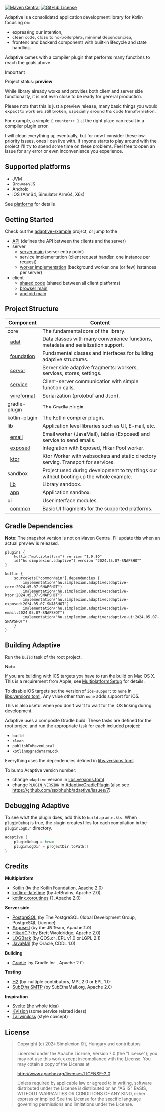 [![Maven Central](https://img.shields.io/maven-central/v/hu.simplexion.adaptive/adaptive-core)](https://mvnrepository.com/artifact/hu.simplexion.adaptive/adaptive-core)
[![GitHub License](https://img.shields.io/badge/license-Apache%20License%202.0-blue.svg?style=flat)](http://www.apache.org/licenses/LICENSE-2.0)

Adaptive is a consolidated application development library for Kotlin focusing on:

* expressing our intention,
* clean code, close to no-boilerplate, minimal dependencies,
* frontend and backend components with built-in lifecycle and state handling.

Adaptive comes with a compiler plugin that performs many functions to reach the goals above.
 
> [!IMPORTANT]
>
> Project status: **preview**
> 
> While library already works and provides both client and server side functionality,
> it is not even close to be ready for general production.
>
> Please note that this is just a preview release, many basic things you would expect to 
> work are still broken, especially around the code transformation.
> 
> For example, a simple `{ counter++ }` at the right place can result in a compiler plugin
> error.
> 
> I will clean everything up eventually, but for now I consider these low priority issues, 
> ones I can live with. If anyone starts to play around with the project I'll try to
> spend some time on these problems. Feel free to open an issue for any error or even 
> inconvenience you experience.

## Supported platforms

* JVM
* Browser/JS
* Android
* iOS (Arm64, Simulator Arm64, X64)

See [platforms](./doc/platforms/README.md) for details.

## Getting Started

Check out the [adaptive-example](https://github.com/spxbhuhb/adaptive-example) project, or jump to the
* [API](https://github.com/spxbhuhb/adaptive-example/blob/main/shared/src/commonMain/kotlin/hu/simplexion/adaptive/example/api/CounterApi.kt) (defines the API between the clients and the server)
* server
  * [server main](https://github.com/spxbhuhb/adaptive-example/blob/main/server/src/main/kotlin/hu/simplexion/adaptive/example/Application.kt) (server entry point)
  * [service implementation](https://github.com/spxbhuhb/adaptive-example/blob/main/server/src/main/kotlin/hu/simplexion/adaptive/example/service/CounterService.kt) (client request handler, one instance per request)
  * [worker implementation](https://github.com/spxbhuhb/adaptive-example/blob/main/server/src/main/kotlin/hu/simplexion/adaptive/example/worker/CounterWorker.kt) (background worker, one (or few) instances per server)
* client
  * [shared code](https://github.com/spxbhuhb/adaptive-example/blob/main/shared/src/commonMain/kotlin/hu/simplexion/adaptive/example) (shared between all client platforms)
  * [browser main](https://github.com/spxbhuhb/adaptive-example/blob/main/browserApp/src/jsMain/kotlin/main.kt)
  * [android main](https://github.com/spxbhuhb/adative-example/blob/main/androidApp/src/androidMain/kotlin/hu/simplexion/adaptive/example/MainActivity.kt)

## Project Structure

| Component                                                  | Content                                                                                 |
|------------------------------------------------------------|-----------------------------------------------------------------------------------------|
| core                                                       | The fundamental core of the library.                                                    |
| &nbsp;&nbsp;[adat](doc/adat/README.md)                     | Data classes with many convenience functions, metadata and serialization support.       |
| &nbsp;&nbsp;[foundation](doc/foundation/README.md)         | Fundamental classes and interfaces for building adaptive structures.                    |
| &nbsp;&nbsp;[server](doc/server/README.md)                 | Server side adaptive fragments: workers, services, stores, settings.                    |
| &nbsp;&nbsp;[service](doc/service/README.md)               | Client-server communication with simple function calls.                                 |
| &nbsp;&nbsp;[wireformat](doc/wireformat/README.md)         | Serialization (protobuf and Json).                                                      |
| gradle-plugin                                              | The Gradle plugin.                                                                      |
| kotlin-plugin                                              | The Kotlin compiler plugin.                                                             |
| lib                                                        | Application level libraries such as UI, E-mail, etc.                                    |
| &nbsp;&nbsp;[email](adaptive-lib/adaptive-lib-email)       | Email worker (JavaMail), tables (Exposed) and service to send emails.                   |
| &nbsp;&nbsp;[exposed](adaptive-lib/adaptive-lib-exposed)   | Integration with Exposed, HikariPool worker.                                            |
| &nbsp;&nbsp;[ktor](adaptive-lib/adaptive-lib-ktor)         | Ktor Worker with websockets and static directory serving. Transport for services.       |
| sandbox                                                    | Project used during development to try things our without booting up the whole example. |
| &nbsp;&nbsp;[lib](adaptive-sandbox/adaptive-sandbox-lib)   | Library sandbox.                                                                        |
| &nbsp;&nbsp;[app](adaptive-sandbox/adaptive-sandbox-app)   | Application sandbox.                                                                    |
| ui                                                         | User interface modules.                                                                 |
| &nbsp;&nbsp;[common](adaptive-ui/adaptive-ui-common)       | Basic UI fragments for the supported platforms.                                         |

## Gradle Dependencies

**Note**: The snapshot version is not on Maven Central. I'll update this when an actual preview is released.

```text
plugins {
    kotlin("multiplatform") version "1.9.10"
    id("hu.simplexion.adaptive") version "2024.05.07-SNAPSHOT"
}

kotlin {
    sourceSets["commonMain"].dependencies {
        implementation("hu.simplexion.adaptive:adaptive-core:2024.05.07-SNAPSHOT")
        implementation("hu.simplexion.adaptive:adaptive-ktor:2024.05.07-SNAPSHOT")        
        implementation("hu.simplexion.adaptive:adaptive-exposed:2024.05.07-SNAPSHOT")
        implementation("hu.simplexion.adaptive:adaptive-email:2024.05.07-SNAPSHOT")
        implementation("hu.simplexion.adaptive:adaptive-ui:2024.05.07-SNAPSHOT")
    }
}
```

## Building Adaptive

Run the `build` task of the root project.

> [!Note]
>
> If you are building with iOS targets you have to run the build on Mac OS X. This is a requirement from Apple,
> see [Multiplatform Setup](https://www.jetbrains.com/help/kotlin-multiplatform-dev/multiplatform-setup.html) for details.
>
> To disable iOS targets set the version of `ios-support` to `none` in [libs.versions.toml](gradle/libs.versions.toml). Any
> value other than `none` adds support for iOS.
>
> This is also useful when you don't want to wait for the iOS linking during development.

Adaptive uses a composite Gradle build. These tasks are defined for the root project and run the appropriate task for
each included project:

- `build`
- `clean`
- `publishToMavenLocal`
- `kotlinUpgradeYarnLock`

Everything uses the dependencies defined in [libs.versions.toml](gradle/libs.versions.toml).

To bump Adaptive version number:

- change `adaptive` version in  [libs.versions.toml](gradle/libs.versions.toml)
- change `PLUGIN_VERSION` in [AdaptiveGradlePlugin](adaptive-gradle-plugin/src/main/kotlin/hu/simplexion/adaptive/gradle/AdaptiveGradlePlugin.kt) (also see https://github.com/spxbhuhb/adaptive/issues/7)

## Debugging Adaptive

To see what the plugin does, add this to `build.gradle.kts`. When `pluginDebug` is true, the plugin creates
files for each compilation in the `pluginLogDir` directory.

```kotlin
adaptive {
    pluginDebug = true
    pluginLogDir = projectDir.toPath()
}
```

## Credits

**Multiplatform**

* [Kotlin](https://kotlinlang.org) (by the Kotlin Foundation, Apache 2.0)
* [kotlinx-datetime](https://github.com/Kotlin/kotlinx-datetime) (by JetBrains, Apache 2.0)
* [kotlinx.coroutines](https://github.com/Kotlin/kotlinx.coroutines) (?, Apache 2.0)

**Server side**

* [PostgreSQL](https://www.postgresql.org) (by The PostgreSQL Global Development Group, PostgreSQL Licence)
* [Exposed](https://github.com/JetBrains/Exposed) (by the JB Team, Apache 2.0)
* [HikariCP](https://github.com/brettwooldridge/HikariCP) (by Brett Wooldridge, Apache 2.0)
* [LOGBack](http://logback.qos.ch) (by QOS.ch, EPL v1.0 or LGPL 2.1)
* [JavaMail](https://javaee.github.io/javamail/)  (by Oracle, CDDL 1.0)

**Building**

* [Gradle](https://gradle.org) (by Gradle Inc., Apache 2.0)

**Testing**

* [H2](https://www.h2database.com/) (by multiple contributors, MPL 2.0 or EPL 1.0)
* [SubEtha SMTP](https://github.com/voodoodyne/subethasmtp) (by SubEthaMail.org, Apache 2.0)

**Inspiration**

* [Svelte](https://svelte.dev) (the whole idea)
* [KVision](https://kvision.io) (some service related ideas)
* [Tailwindcss](https://tailwindcss.com) (style concept)

## License

> Copyright (c) 2024 Simplexion Kft, Hungary and contributors
>
> Licensed under the Apache License, Version 2.0 (the "License");
> you may not use this work except in compliance with the License.
> You may obtain a copy of the License at
>
>    http://www.apache.org/licenses/LICENSE-2.0
>
> Unless required by applicable law or agreed to in writing, software
> distributed under the License is distributed on an "AS IS" BASIS,
> WITHOUT WARRANTIES OR CONDITIONS OF ANY KIND, either express or implied.
> See the License for the specific language governing permissions and
> limitations under the License.
